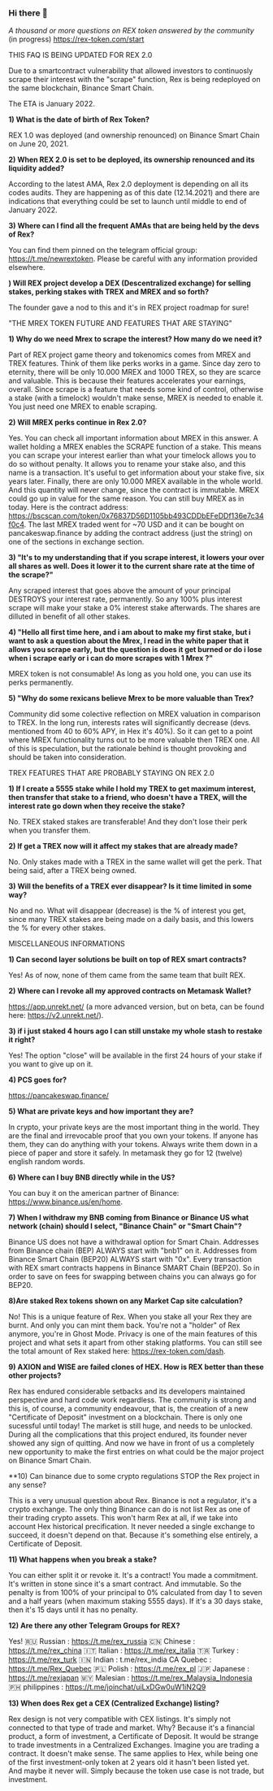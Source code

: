 ### Hi there 👋

_A thousand or more questions on REX token answered by the community_ (in progress) https://rex-token.com/start

THIS FAQ IS BEING UPDATED FOR REX 2.0

Due to a smartcontract vulnerability that allowed investors to continuosly scrape their interest with the "scrape" function, Rex is being redeployed on the same blockchain, Binance Smart Chain. 

The ETA is January 2022.  


**1) What is the date of birth of Rex Token?**  

REX 1.0 was deployed (and ownership renounced) on Binance Smart Chain on June 20, 2021.

**2) When REX 2.0 is set to be deployed, its ownership renounced and its liquidity added?**

According to the latest AMA, Rex 2.0 deployment is depending on all its codes audits. They are happening as of this date (12.14.2021) and there are indications that everything could be set to launch until middle to end of January 2022. 

**3) Where can I find all the frequent AMAs that are being held by the devs of Rex?**

You can find them pinned on the telegram official group: https://t.me/newrextoken. Please be careful with any information provided elsewhere. 

**) Will REX project develop a DEX (Descentralized exchange) for selling stakes, perking stakes with TREX and MREX and so forth?**

The founder gave a nod to this and it's in REX project roadmap for sure!


"THE MREX TOKEN FUTURE AND FEATURES THAT ARE STAYING"


**1) Why do we need Mrex to scrape the interest? How many do we need it?**

Part of REX project game theory and tokenomics comes from MREX and TREX features. Think of them like perks works in a game. Since day zero to eternity, there will be only 10.000 MREX and 1000 TREX, so they are scarce and valuable. This is because their features accelerates your earnings, overall. Since scrape is a feature that needs some kind of control, otherwise a stake (with a timelock) wouldn't make sense, MREX is needed to enable it. You just need one MREX to enable scraping. 

**2) Will MREX perks continue in Rex 2.0?**

Yes. You can check all important information about MREX in this answer. A wallet holding a MREX enables the SCRAPE function of a stake. This means you can scrape your interest earlier than what your timelock allows you to do so without penalty. It allows you to rename your stake also, and this name is a transaction. It's useful to get information about your stake five, six years later. Finally, there are only 10.000 MREX available in the whole world. And this quantity will never change, since the contract is immutable. MREX could go up in value for the same reason. You can still buy MREX as in today. Here is the contract address: https://bscscan.com/token/0x76837D56D1105bb493CDDbEFeDDf136e7c34f0c4. The last MREX traded went for ~70 USD and it can be bought on pancakeswap.finance by adding the contract address (just the string) on one of the sections in exchange section. 

**3) "It's to my understanding that if you scrape interest, it lowers your over all shares as well. Does it lower it to the current share rate at the time of the scrape?"**

Any scraped interest that goes above the amount of your principal DESTROYS your interest rate, permanently. So any 100% plus interest scrape will make your stake a 0% interest stake afterwards. The shares are dilluted in benefit of all other stakes. 

**4) "Hello all first time here, and i am about to make my first stake, but i want to ask a question about the Mrex, I read in the white paper that it allows you scrape early, but the question is does it get burned or do i lose when i scrape early or i can do more scrapes with 1 Mrex ?"**

MREX token is not consumable! As long as you hold one, you can use its perks permanently. 


**5) "Why do some rexicans believe Mrex to be more valuable than Trex?**

Community did some colective reflection on MREX valuation in comparison to TREX. In the long run, interests rates will significantly decrease (devs. mentioned from 40 to 60% APY, in Hex it's 40%). So it can get to a point where MREX functionality turns out to be more valuable then TREX one. All of this is speculation, but the rationale behind is thought provoking and should be taken into consideration. 


TREX FEATURES THAT ARE PROBABLY STAYING ON REX 2.0

**1) If I create a 5555 stake while I hold my TREX to get maximum interest, then transfer that stake to a friend, who doesn't have a TREX, will the interest rate go down when they receive the stake?**

No. TREX staked stakes are transferable! And they don't lose their perk when you transfer them. 


**2) If get a TREX now will it affect my stakes that are already made?**

No. Only stakes made with a TREX in the same wallet will get the perk. That being said, after a TREX being owned.

**3) Will the benefits of a TREX ever disappear? Is it time limited in some way?**

No and no. What will disappear (decrease) is the % of interest you get, since many TREX stakes are being made on a daily basis, and this lowers the % for every other stakes. 


                                                        
MISCELLANEOUS INFORMATIONS


**1) Can second layer solutions be built on top of REX smart contracts?**  

Yes! As of now, none of them came from the same team that built REX.  

**2) Where can I revoke all my approved contracts on Metamask Wallet?**

https://app.unrekt.net/ (a more advanced version, but on beta, can be found here: https://v2.unrekt.net/).

**3) if i just staked 4 hours ago I can still unstake my whole stash to restake it right?**

Yes! The option "close" will be available in the first 24 hours of your stake if you want to give up on it. 

**4) PCS goes for?**

https://pancakeswap.finance/

**5) What are private keys and how important they are?**

In crypto, your private keys are the most important thing in the world. They are the final and irrevocable proof that you own your tokens. If anyone has them, they can do anything with your tokens. Always write them down in a piece of paper and store it safely. In metamask they go for 12 (twelve) english random words.


**6) Where can I buy BNB directly while in the US?**

You can buy it on the american partner of Binance: https://www.binance.us/en/home. 

**7) When I withdraw my BNB coming from Binance or Binance US what network (chain) should I select, "Binance Chain" or "Smart Chain"?**

Binance US does not have a withdrawal option for Smart Chain. Addresses from Binance chain (BEP) ALWAYS start with "bnb1" on it. Addresses from Binance Smart Chain (BEP20) ALWAYS start with "0x". Every transaction with REX smart contracts happens in Binance SMART Chain (BEP20). So in order to save on fees for swapping between chains you can always go for BEP20. 

**8)Are staked Rex tokens shown on any Market Cap site calculation?** 

No! This is a unique feature of Rex. When you stake all your Rex they are burnt. And only you can mint them back. You're not a "holder" of Rex anymore, you're in Ghost Mode. Privacy is one of the main features of this project and what sets it apart from other staking platforms. You can still see the total amount of Rex staked here: https://rex-token.com/dash. 

**9) AXION and WISE are failed clones of HEX. How is REX better than these other projects?**

Rex has endured considerable setbacks and its developers maintained perspective and hard code work regardless. The community is strong and this is, of course, a community endeavour, that is, the creation of a new "Certificate of Deposit" investment on a blockchain. There is only one sucessful until today! The market is still huge, and needs to be unlocked. During all the complications that this project endured, its founder never showed any sign of quitting. And now we have in front of us a completely new opportunity to make the first entries on what could be the major project on Binance Smart Chain. 

**10) Can binance due to some crypto regulations STOP the Rex project in any sense?

This is a very unusual question about Rex. Binance is not a regulator, it's a crypto exchange. The only thing Binance can do is not list Rex as one of their trading crypto assets. This won't harm Rex at all, if we take into account Hex historical precification. It never needed a single exchange to succeed, it doesn't depend on that. Because it's something else entirely, a Certificate of Deposit. 


**11) What happens when you break a stake?**

You can either split it or revoke it. It's a contract! You made a commitment. It's written in stone since it's a smart contract. And immutable. So the penalty is from 100% of your principal to 0% calculated from day 1 to seven and a half years (when maximum staking 5555 days). If it's a 30 days stake, then it's 15 days until it has no penalty. 


**12) Are there any other Telegram Groups for REX?**

Yes!
🇷🇺 Russian : https://t.me/rex_russia
🇨🇳 Chinese : https://t.me/rex_china
🇮🇹 Italian :  https://t.me/rex_italia 
🇹🇷 Turkey : https://t.me/rex_turk
🇮🇳 Indian : t.me/rex_india 
CA Quebec : https://t.me/Rex_Quebec
🇵🇱 Polish : https://t.me/rex_pl 
🇯🇵 Japanese : https://t.me/rexjapan 
🇲🇾 Malesian : https://t.me/rex_Malaysia_Indonesia
🇵🇭 philippines : https://t.me/joinchat/uiLxDGw0uW1iN2Q9

**13) When does Rex get a CEX (Centralized Exchange) listing?**

Rex design is not very compatible with CEX listings. It's simply not connected to that type of trade and market. Why? Because it's a financial product, a form of investment, a Certificate of Deposit. It would be strange to trade investments in a Centralized Exchanges. Imagine you are trading a contract. It doesn't make sense. The same applies to Hex, while being one of the first investment-only token at 2 years old it hasn't been listed yet. And maybe it never will. Simply because the token use case is not trade, but investment. 
